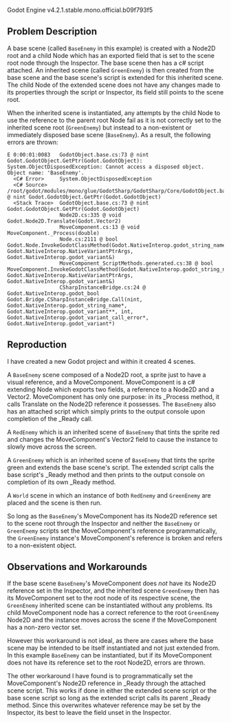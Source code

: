 Godot Engine v4.2.1.stable.mono.official.b09f793f5

## Problem Description
A base scene (called `BaseEnemy` in this example) is created with a Node2D root and a child Node which has an exported field that is set to the scene root node through the Inspector. The base scene then has a c# script attached. An inherited scene (called `GreenEnemy`) is then created from the base scene and the base scene's script is extended for this inherited scene. The child Node of the extended scene does not have any changes made to its properties through the script or Inspector, its field still points to the scene root.

When the inherited scene is instantiated, any attempts by the child Node to use the reference to the parent root Node fail as it is not correctly set to the inherited scene root (`GreenEnemy`) but instead to a non-existent or immediately disposed base scene (`BaseEnemy`). As a result, the following errors are thrown:
```
E 0:00:01:0083   GodotObject.base.cs:73 @ nint Godot.GodotObject.GetPtr(Godot.GodotObject): System.ObjectDisposedException: Cannot access a disposed object.
Object name: 'BaseEnemy'.
  <C# Error>     System.ObjectDisposedException
  <C# Source>    /root/godot/modules/mono/glue/GodotSharp/GodotSharp/Core/GodotObject.base.cs:73 @ nint Godot.GodotObject.GetPtr(Godot.GodotObject)
  <Stack Trace>  GodotObject.base.cs:73 @ nint Godot.GodotObject.GetPtr(Godot.GodotObject)
                 Node2D.cs:335 @ void Godot.Node2D.Translate(Godot.Vector2)
                 MoveComponent.cs:13 @ void MoveComponent._Process(double)
                 Node.cs:2111 @ bool Godot.Node.InvokeGodotClassMethod(Godot.NativeInterop.godot_string_name&, Godot.NativeInterop.NativeVariantPtrArgs, Godot.NativeInterop.godot_variant&)
                 MoveComponent_ScriptMethods.generated.cs:38 @ bool MoveComponent.InvokeGodotClassMethod(Godot.NativeInterop.godot_string_name&, Godot.NativeInterop.NativeVariantPtrArgs, Godot.NativeInterop.godot_variant&)
                 CSharpInstanceBridge.cs:24 @ Godot.NativeInterop.godot_bool Godot.Bridge.CSharpInstanceBridge.Call(nint, Godot.NativeInterop.godot_string_name*, Godot.NativeInterop.godot_variant**, int, Godot.NativeInterop.godot_variant_call_error*, Godot.NativeInterop.godot_variant*)
```
## Reproduction
I have created a new Godot project and within it created 4 scenes. 

A `BaseEnemy` scene composed of a Node2D root, a sprite just to have a visual reference, and a MoveComponent. MoveComponent is a c# extending Node which exports two fields, a reference to a Node2D and a Vector2. MoveComponent has only one purpose: in its _Process method, it calls Translate on the Node2D reference it possesses. The `BaseEnemy` also has an attached script which simply prints to the output console upon completion of the _Ready call.

A `RedEnemy` which is an inherited scene of `BaseEnemy` that tints the sprite red and changes the MoveComponent's Vector2 field to cause the instance to slowly move across the screen.

A `GreenEnemy` which is an inherited scene of `BaseEnemy` that tints the sprite green and extends the base scene's script. The extended script calls the base script's _Ready method and then prints to the output console on completion of its own _Ready method.

A `World` scene in which an instance of both `RedEnemy` and `GreenEnemy` are placed and the scene is then run.

So long as the `BaseEnemy`'s MoveComponent has its Node2D reference set to the scene root through the Inspector and neither the `BaseEnemy` or `GreenEnemy` scripts set the MoveComponent's reference programmatically, the `GreenEnemy` instance's MoveComponent's reference is broken and refers to a non-existent object.

## Observations and Workarounds
If the base scene `BaseEnemy`'s MoveComponent does _not_ have its Node2D reference set in the Inspector, and the inherited scene `GreenEnemy` then has its MoveComponent set to the root node of its respective scene, the `GreenEnemy` inherited scene can be instantiated without any problems. Its child MoveComponent node has a correct reference to the root `GreenEnemy` Node2D and the instance moves across the scene if the MoveComponent has a non-zero vector set.

However this workaround is not ideal, as there are cases where the base scene may be intended to be itself instantiated and not just extended from. In this example `BaseEnemy` can be instantiated, but if its MoveComponent does not have its reference set to the root Node2D, errors are thrown.

The other workaround I have found is to programmatically set the MoveComponent's Node2D reference in _Ready through the attached scene script. This works if done in either the extended scene script or the base scene script so long as the extended script calls its parent _Ready method. Since this overwrites whatever reference may be set by the Inspector, its best to leave the field unset in the Inspector.
